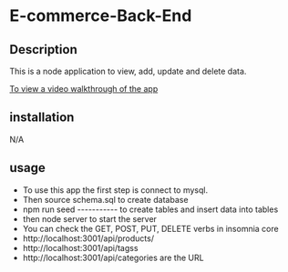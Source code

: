 # E-commerce-Back-End
## Description
This is a node application to view, add, update and delete data.

[To view a video walkthrough of the  app]( https://drive.google.com/file/d/1WYRN8hXWFxYyYGTe9koKhavD5ZLu0EFn/view)

## installation
N/A

## usage
* To use this app the first step is connect to mysql. 
* Then source schema.sql to create database
* npm run seed ----------- to create tables and insert data into tables
* then node server to start the server
* You can check the GET, POST, PUT, DELETE verbs in insomnia core
* http://localhost:3001/api/products/
* http://localhost:3001/api/tagss
* http://localhost:3001/api/categories are the URL
